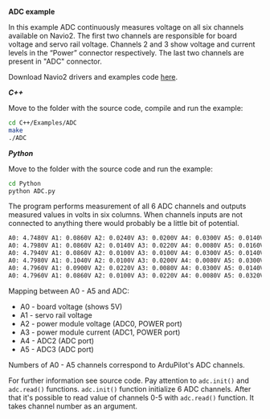 **ADC example**

In this example ADC continuously measures voltage on all six channels available on Navio2. The first two channels are responsible for board voltage and servo rail voltage. Channels 2 and 3 show voltage and current levels in the “Power” connector respectively. The last two channels are present in "ADC" connector.

Download Navio2 drivers and examples code [here](navio-repository-cloning/).

***C++***

Move to the folder with the source code, compile and run the example:
```bash
cd C++/Examples/ADC
make
./ADC
```
***Python***

Move to the folder with the source code and run the example:
```bash
cd Python
python ADC.py
```
The program performs measurement of all 6 ADC channels and outputs measured values in volts in six columns.
When channels inputs are not connected to anything there would probably be a little bit of potential.
```bash
A0: 4.7480V A1: 0.0860V A2: 0.0240V A3: 0.0200V A4: 0.0300V A5: 0.0140V 
A0: 4.7980V A1: 0.0860V A2: 0.0140V A3: 0.0220V A4: 0.0080V A5: 0.0160V 
A0: 4.7940V A1: 0.0860V A2: 0.0100V A3: 0.0100V A4: 0.0300V A5: 0.0140V 
A0: 4.7980V A1: 0.1040V A2: 0.0100V A3: 0.0200V A4: 0.0080V A5: 0.0300V 
A0: 4.7960V A1: 0.0900V A2: 0.0220V A3: 0.0080V A4: 0.0300V A5: 0.0140V 
A0: 4.7960V A1: 0.0860V A2: 0.0100V A3: 0.0220V A4: 0.0080V A5: 0.0320V
```
Mapping between A0 - A5 and ADC:  

* A0 - board voltage (shows 5V)  
* A1 - servo rail voltage  
* A2 - power module voltage (ADC0, POWER port)  
* A3 - power module current (ADC1, POWER port)  
* A4 - ADC2  (ADC port)  
* A5 - ADC3  (ADC port)

Numbers of A0 - A5 channels correspond to ArduPilot's ADC channels.

For further information see source code. Pay attention to ```adc.init()``` and ```adc.read()``` functions. ```adc.init()``` function initialize 6 ADC channels. After that it's possible to read value of channels 0-5 with ```adc.read()``` function. It takes channel number as an argument. 
